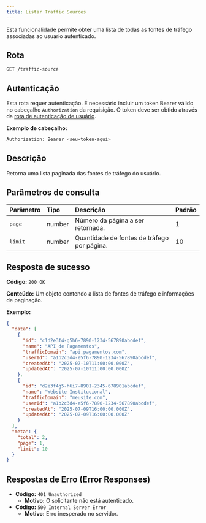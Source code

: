 ```yaml
---
title: Listar Traffic Sources
---
```


Esta funcionalidade permite obter uma lista de todas as fontes de tráfego associadas ao usuário autenticado.

## Rota

```bash
GET /traffic-source
```

## Autenticação

Esta rota requer autenticação. É necessário incluir um token Bearer válido no cabeçalho `Authorization` da requisição. O token deve ser obtido através da [rota de autenticação de usuário](/user/authuser/).

**Exemplo de cabeçalho:**

```bash
Authorization: Bearer <seu-token-aqui>
```

## Descrição

Retorna uma lista paginada das fontes de tráfego do usuário.

## Parâmetros de consulta

| Parâmetro | Tipo   | Descrição                                   | Padrão |
| :-------- | :----- | :------------------------------------------ | :----- |
| `page`    | number | Número da página a ser retornada.           | 1      |
| `limit`   | number | Quantidade de fontes de tráfego por página. | 10     |

## Resposta de sucesso

**Código:** `200 OK`

**Conteúdo:** Um objeto contendo a lista de fontes de tráfego e informações de paginação.

**Exemplo:**

```json
{
  "data": [
    {
      "id": "c1d2e3f4-g5h6-7890-1234-567890abcdef",
      "name": "API de Pagamentos",
      "trafficDomain": "api.pagamentos.com",
      "userId": "a1b2c3d4-e5f6-7890-1234-567890abcdef",
      "createdAt": "2025-07-10T11:00:00.000Z",
      "updatedAt": "2025-07-10T11:00:00.000Z"
    },
    {
      "id": "d2e3f4g5-h6i7-8901-2345-678901abcdef",
      "name": "Website Institucional",
      "trafficDomain": "meusite.com",
      "userId": "a1b2c3d4-e5f6-7890-1234-567890abcdef",
      "createdAt": "2025-07-09T16:00:00.000Z",
      "updatedAt": "2025-07-09T16:00:00.000Z"
    }
  ],
  "meta": {
    "total": 2,
    "page": 1,
    "limit": 10
  }
}
```

## Respostas de Erro (Error Responses)

- **Código:** `401 Unauthorized`
  - **Motivo:** O solicitante não está autenticado.
- **Código:** `500 Internal Server Error`
  - **Motivo:** Erro inesperado no servidor.
